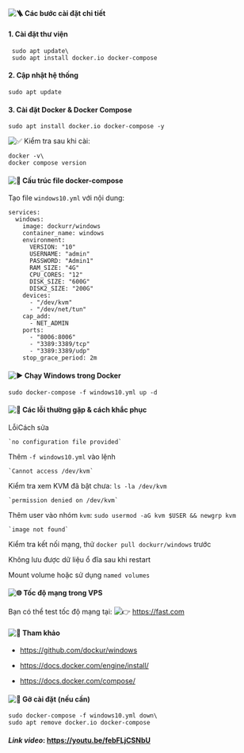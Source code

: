 #### ![🪜](https://static.xx.fbcdn.net/images/emoji.php/v9/t3/1/16/1fa9c.png) Các bước cài đặt chi tiết

#### 1\. Cài đặt thư viện
```
 sudo apt update\
 sudo apt install docker.io docker-compose
```
#### 2\. Cập nhật hệ thống
```
sudo apt update
```
#### 3\. Cài đặt Docker & Docker Compose
```
sudo apt install docker.io docker-compose -y
```
![✅](https://static.xx.fbcdn.net/images/emoji.php/v9/t33/1/16/2705.png) Kiểm tra sau khi cài:
```
docker -v\
docker compose version
```
#### ![📂](https://static.xx.fbcdn.net/images/emoji.php/v9/tfb/1/16/1f4c2.png) Cấu trúc file docker-compose

Tạo file `windows10.yml` với nội dung:
```
services:
  windows:
    image: dockurr/windows
    container_name: windows
    environment:
      VERSION: "10"
      USERNAME: "admin"
      PASSWORD: "Admin1"
      RAM_SIZE: "4G"
      CPU_CORES: "12"
      DISK_SIZE: "600G"
      DISK2_SIZE: "200G"
    devices:
      - "/dev/kvm"
      - "/dev/net/tun"
    cap_add:
      - NET_ADMIN
    ports:
      - "8006:8006"
      - "3389:3389/tcp"
      - "3389:3389/udp"
    stop_grace_period: 2m
```
#### ![▶️](https://static.xx.fbcdn.net/images/emoji.php/v9/t40/1/16/25b6.png) Chạy Windows trong Docker
```
sudo docker-compose -f windows10.yml up -d
```
#### ![🐛](https://static.xx.fbcdn.net/images/emoji.php/v9/t1d/1/16/1f41b.png) Các lỗi thường gặp & cách khắc phục

LỗiCách sửa
```
`no configuration file provided`
```
Thêm `-f windows10.yml` vào lệnh
```
`Cannot access /dev/kvm`
```
Kiểm tra xem KVM đã bật chưa: `ls -la /dev/kvm`
```
`permission denied on /dev/kvm`
```
Thêm user vào nhóm `kvm`: `sudo usermod -aG kvm $USER && newgrp kvm`
```
`image not found`
```
Kiểm tra kết nối mạng, thử `docker pull dockurr/windows` trước

Không lưu được dữ liệu ổ đĩa sau khi restart

Mount volume hoặc sử dụng `named volumes`

#### ![🌐](https://static.xx.fbcdn.net/images/emoji.php/v9/taa/1/16/1f310.png) Tốc độ mạng trong VPS

Bạn có thể test tốc độ mạng tại: ![👉](https://static.xx.fbcdn.net/images/emoji.php/v9/t51/1/16/1f449.png) https://fast.com

#### ![📎](https://static.xx.fbcdn.net/images/emoji.php/v9/tae/1/16/1f4ce.png) Tham khảo

-   [](https://github.com/dockur/windows)[](https://github.com/dockur/windows)[](https://github.com/dockur/windows)[](https://github.com/dockur/windows)[](https://github.com/dockur/windows)<https://github.com/dockur/windows>

-   [](https://docs.docker.com/engine/install/)[](https://docs.docker.com/engine/install/)[](https://docs.docker.com/engine/install/)[](https://docs.docker.com/engine/install/)[](https://docs.docker.com/engine/install/)<https://docs.docker.com/engine/install/>

-   [](https://docs.docker.com/compose/)[](https://docs.docker.com/compose/)[](https://docs.docker.com/compose/)[](https://docs.docker.com/compose/)[](https://docs.docker.com/compose/)<https://docs.docker.com/compose/>

#### ![🧼](https://static.xx.fbcdn.net/images/emoji.php/v9/tce/1/16/1f9fc.png) Gỡ cài đặt (nếu cần)
```
sudo docker-compose -f windows10.yml down\
sudo apt remove docker.io docker-compose
```
#### *Link video*: [](https://youtu.be/febFLjCSNbU)[](https://youtu.be/febFLjCSNbU)[](https://youtu.be/febFLjCSNbU)<https://youtu.be/febFLjCSNbU>
